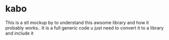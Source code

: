 kabo
====
This is a stl mockup by to understand this awsome library and how it probably works..
It is a full generic code u just need to convert it to a library and include it
